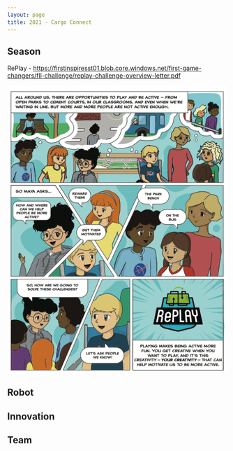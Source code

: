 ```yaml
---
layout: page
title: 2021 - Cargo Connect
---
```


## Season
RePlay - https://firstinspiresst01.blob.core.windows.net/first-game-changers/fll-challenge/replay-challenge-overview-letter.pdf


![2021-Replay-challenge-intro](/public/images/2021-Replay-challenge-intro.png "2021-Replay-challenge-intro")

## Robot

## Innovation

## Team